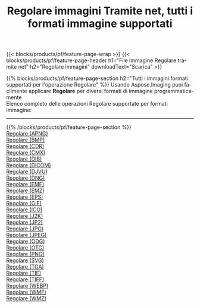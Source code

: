 ﻿---
title: Regolare immagini Tramite net, tutti i formati immagine supportati 
weight: 3920
url: /it/net/adjust 
lang: it
langdirlevel: 2
locales: zh-hans,ja,it,ru,de,es,fr,nl,id,lt,pl,pt,vi,tr,ko,zh-hant,ar,hi,th,sv,cs,uk,he
description: Usando Aspose.Imaging puoi facilmente Regolare immagini tramite net
---

{{< blocks/products/pf/feature-page-wrap >}}
{{< blocks/products/pf/feature-page-header h1="File immagine Regolare tramite net" h2="Regolare immagini" downloadText="Scarica" >}}


{{% blocks/products/pf/feature-page-section  h2="Tutti i immagini formati supportati per l'operazione Regolare" %}}
Usando Aspose.Imaging puoi facilmente applicare **Regolare** per diversi formati di immagine programmaticamente
<br/>
Elenco completo delle operazioni Regolare supportate per formati immagine:
<hr/>
{{% /blocks/products/pf/feature-page-section %}}
<div class="container-fluid productfamilypage bg-gray">
    <div class="convertypes bg-gray agp-content section">
        <div class="container">
		<div class="row other-converters">
		    <div class='col-md-2 other-converter remove-lp remove-rp'><a href="/imaging/it/net/adjust/apng" >Regolare (APNG)</a></div><div class='col-md-2 other-converter remove-lp remove-rp'><a href="/imaging/it/net/adjust/bmp" >Regolare (BMP)</a></div><div class='col-md-2 other-converter remove-lp remove-rp'><a href="/imaging/it/net/adjust/cdr" >Regolare (CDR)</a></div><div class='col-md-2 other-converter remove-lp remove-rp'><a href="/imaging/it/net/adjust/cmx" >Regolare (CMX)</a></div><div class='col-md-2 other-converter remove-lp remove-rp'><a href="/imaging/it/net/adjust/dib" >Regolare (DIB)</a></div><div class='col-md-2 other-converter remove-lp remove-rp'><a href="/imaging/it/net/adjust/dicom" >Regolare (DICOM)</a></div><div class='col-md-2 other-converter remove-lp remove-rp'><a href="/imaging/it/net/adjust/djvu" >Regolare (DJVU)</a></div><div class='col-md-2 other-converter remove-lp remove-rp'><a href="/imaging/it/net/adjust/dng" >Regolare (DNG)</a></div><div class='col-md-2 other-converter remove-lp remove-rp'><a href="/imaging/it/net/adjust/emf" >Regolare (EMF)</a></div><div class='col-md-2 other-converter remove-lp remove-rp'><a href="/imaging/it/net/adjust/emz" >Regolare (EMZ)</a></div><div class='col-md-2 other-converter remove-lp remove-rp'><a href="/imaging/it/net/adjust/eps" >Regolare (EPS)</a></div><div class='col-md-2 other-converter remove-lp remove-rp'><a href="/imaging/it/net/adjust/gif" >Regolare (GIF)</a></div><div class='col-md-2 other-converter remove-lp remove-rp'><a href="/imaging/it/net/adjust/ico" >Regolare (ICO)</a></div><div class='col-md-2 other-converter remove-lp remove-rp'><a href="/imaging/it/net/adjust/j2k" >Regolare (J2K)</a></div><div class='col-md-2 other-converter remove-lp remove-rp'><a href="/imaging/it/net/adjust/jp2" >Regolare (JP2)</a></div><div class='col-md-2 other-converter remove-lp remove-rp'><a href="/imaging/it/net/adjust/jpg" >Regolare (JPG)</a></div><div class='col-md-2 other-converter remove-lp remove-rp'><a href="/imaging/it/net/adjust/jpeg" >Regolare (JPEG)</a></div><div class='col-md-2 other-converter remove-lp remove-rp'><a href="/imaging/it/net/adjust/odg" >Regolare (ODG)</a></div><div class='col-md-2 other-converter remove-lp remove-rp'><a href="/imaging/it/net/adjust/otg" >Regolare (OTG)</a></div><div class='col-md-2 other-converter remove-lp remove-rp'><a href="/imaging/it/net/adjust/png" >Regolare (PNG)</a></div><div class='col-md-2 other-converter remove-lp remove-rp'><a href="/imaging/it/net/adjust/svg" >Regolare (SVG)</a></div><div class='col-md-2 other-converter remove-lp remove-rp'><a href="/imaging/it/net/adjust/tga" >Regolare (TGA)</a></div><div class='col-md-2 other-converter remove-lp remove-rp'><a href="/imaging/it/net/adjust/tif" >Regolare (TIF)</a></div><div class='col-md-2 other-converter remove-lp remove-rp'><a href="/imaging/it/net/adjust/tiff" >Regolare (TIFF)</a></div><div class='col-md-2 other-converter remove-lp remove-rp'><a href="/imaging/it/net/adjust/webp" >Regolare (WEBP)</a></div><div class='col-md-2 other-converter remove-lp remove-rp'><a href="/imaging/it/net/adjust/wmf" >Regolare (WMF)</a></div><div class='col-md-2 other-converter remove-lp remove-rp'><a href="/imaging/it/net/adjust/wmz" >Regolare (WMZ)</a></div>
                </div>
        </div>
    </div>
</div>
<br/>


